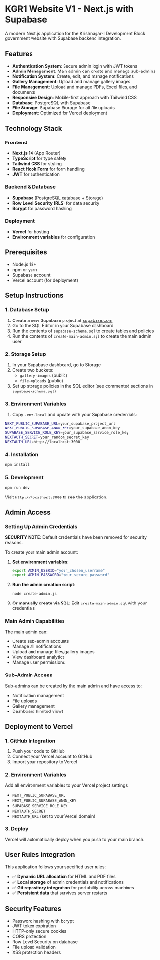 # KGR1 Website V1 - Next.js with Supabase

A modern Next.js application for the Krishnagar-I Development Block government website with Supabase backend integration.

## Features

- **Authentication System**: Secure admin login with JWT tokens
- **Admin Management**: Main admin can create and manage sub-admins
- **Notification System**: Create, edit, and manage notifications
- **Gallery Management**: Upload and manage gallery images
- **File Management**: Upload and manage PDFs, Excel files, and documents
- **Responsive Design**: Mobile-first approach with Tailwind CSS
- **Database**: PostgreSQL with Supabase
- **File Storage**: Supabase Storage for all file uploads
- **Deployment**: Optimized for Vercel deployment

## Technology Stack

### Frontend
- **Next.js 14** (App Router)
- **TypeScript** for type safety
- **Tailwind CSS** for styling
- **React Hook Form** for form handling
- **JWT** for authentication

### Backend & Database
- **Supabase** (PostgreSQL database + Storage)
- **Row Level Security (RLS)** for data security
- **Bcrypt** for password hashing

### Deployment
- **Vercel** for hosting
- **Environment variables** for configuration

## Prerequisites

- Node.js 18+ 
- npm or yarn
- Supabase account
- Vercel account (for deployment)

## Setup Instructions

### 1. Database Setup

1. Create a new Supabase project at [supabase.com](https://supabase.com)
2. Go to the SQL Editor in your Supabase dashboard
3. Run the contents of `supabase-schema.sql` to create tables and policies
4. Run the contents of `create-main-admin.sql` to create the main admin user

### 2. Storage Setup

1. In your Supabase dashboard, go to Storage
2. Create two buckets:
   - `gallery-images` (public)
   - `file-uploads` (public)
3. Set up storage policies in the SQL editor (see commented sections in `supabase-schema.sql`)

### 3. Environment Variables

1. Copy `.env.local` and update with your Supabase credentials:

```bash
NEXT_PUBLIC_SUPABASE_URL=your_supabase_project_url
NEXT_PUBLIC_SUPABASE_ANON_KEY=your_supabase_anon_key
SUPABASE_SERVICE_ROLE_KEY=your_supabase_service_role_key
NEXTAUTH_SECRET=your_random_secret_key
NEXTAUTH_URL=http://localhost:3000
```

### 4. Installation

```bash
npm install
```

### 5. Development

```bash
npm run dev
```

Visit `http://localhost:3000` to see the application.

## Admin Access

### Setting Up Admin Credentials

**SECURITY NOTE**: Default credentials have been removed for security reasons.

To create your main admin account:

1. **Set environment variables**:
   ```bash
   export ADMIN_USERID="your_chosen_username"
   export ADMIN_PASSWORD="your_secure_password"
   ```

2. **Run the admin creation script**:
   ```bash
   node create-admin.js
   ```

3. **Or manually create via SQL**: Edit `create-main-admin.sql` with your credentials

### Main Admin Capabilities
The main admin can:
- Create sub-admin accounts
- Manage all notifications  
- Upload and manage files/gallery images
- View dashboard analytics
- Manage user permissions

### Sub-Admin Access
Sub-admins can be created by the main admin and have access to:
- Notification management
- File uploads
- Gallery management
- Dashboard (limited view)

## Deployment to Vercel

### 1. GitHub Integration
1. Push your code to GitHub
2. Connect your Vercel account to GitHub
3. Import your repository to Vercel

### 2. Environment Variables
Add all environment variables to your Vercel project settings:
- `NEXT_PUBLIC_SUPABASE_URL`
- `NEXT_PUBLIC_SUPABASE_ANON_KEY` 
- `SUPABASE_SERVICE_ROLE_KEY`
- `NEXTAUTH_SECRET`
- `NEXTAUTH_URL` (set to your Vercel domain)

### 3. Deploy
Vercel will automatically deploy when you push to your main branch.

## User Rules Integration

This application follows your specified user rules:
- ✅ **Dynamic URL allocation** for HTML and PDF files
- ✅ **Local storage** of admin credentials and notifications  
- ✅ **Git repository integration** for portability across machines
- ✅ **Persistent data** that survives server restarts

## Security Features

- Password hashing with bcrypt
- JWT token expiration
- HTTP-only secure cookies
- CORS protection
- Row Level Security on database
- File upload validation
- XSS protection headers

